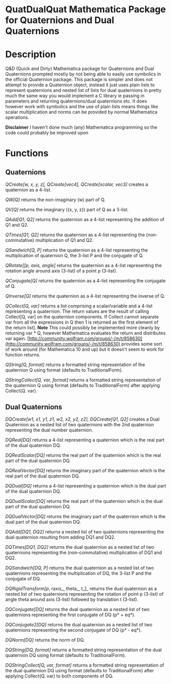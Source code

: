 QuatDualQuat Mathematica Package for Quaternions and Dual Quaternions
======================================================================

# Description

Q&D (Quick and Dirty) Mathematica package for Quaternions and Dual Quaternions prompted mostly by not being
able to easily use symbolics in the official Quaternion package. This package is simpler and does not
attempt to provide a Quaternion object, instead it just uses plain lists to represent quaternions and nested
list of lists for dual quaternions in pretty much the same way you would implement a C library ie passing in
parameters and returning quaternions/dual quaternions etc. It does however work with symbolics and the use of
plain lists means things like scalar multiplication and norms can be provided by normal Mathematica operations.

**Disclaimer** I haven't done much (any) Mathematica programming so the code could probably be improved upon


# Functions

## Quaternions

_QCreate[w, x, y, z],  QCreate[vec4], QCreate[scalar, vec3]_ creates a quaternion as a 4-list.

_QW[Q]_ returns the non-imaginary (w) part of Q.

_QV[Q]_ returns the imaginary ({x, y, z}) part of Q as a 3-list.

_QAdd[Q1, Q2]_ returns the quaternion as a 4-list representing the addition of Q1 and Q2.

_QTimes[Q1, Q2]_ returns the quaternion as a 4-list representing the (non-commutative) multiplication of Q1 and Q2.

_QSandwich[Q, P]_ returns the quaternion as a 4-list representing the multiplication of quaternion Q, the 3-list P and the conjugate of Q.

_QRotate[[p, axis, angle]_ returns the quaternion as a 4-list representing the rotation angle around axis (3-list) of a point p (3-list).

_QConjugate[Q]_ returns the quaternion as a 4-list representing the conjugate of Q.

_QInverse[Q]_ returns the quaternion as a 4-list representing the inverse of Q.

_QCollect[Q, var]_ returns a list comprising a scalar/variable and a 4-list representing a quaternion. The return values are the result of calling Collect[Q, var] on the quaternion components. If Collect cannot separate var from all the expressions in Q then 1 is returned as the first element of the return list].
**Note** This could possibly be implemented more cleanly by returning var * Q, however Mathematica evaluates the return
and distributes var again. [http://community.wolfram.com/groups/-/m/t/858630](http://community.wolfram.com/groups/-/m/t/858630) 
provides some sort of work around (for Mathematica 10 and up) but it doesn't seem to work for function returns.

_QString[Q, format]_ returns a formatted string representation of the quaternion Q using format (defaults to TraditionalForm).

_QStringCollect[Q, var, format]_ returns a formatted string representation of the quaternion Q using format (defaults to TraditionalForm) after applying Collect(Q. var).

## Dual Quaternions

_DQCreate[w1, x1, y1, z1, w2, x2, y2, z2], DQCreate[Q1, Q2]_ creates a Dual Quaternion
 as a nested list of two quaternions with the 2nd quaternion representing the dual number quaternion.

_DQReal[DQ]_ returns a 4-list representing a quaternion which is the real part of the dual quaternion DQ.

_DQRealScalar[DQ]_ returns the real part of the quaternion which is the real part of the dual quaternion DQ.

_DQRealVector[DQ]_ returns the imaginary part of the quaternion which is the real part of the dual quaternion DQ.

_DQDual[DQ]_ returns a 4-list representing a quaternion which is the dual part of the dual quaternion DQ.

_DQDualScalar[DQ]_ returns the real part of the quaternion which is the dual part of the dual quaternion DQ.

_DQDualVector[DQ]_ returns the imaginary part of the quaternion which is the dual part of the dual quaternion DQ.

_DQAdd[DQ1, DQ2]_ returns a nested list of two quaternions representing the dual quaternion resulting from adding DQ1 and DQ2.

_DQTimes[DQ1, DQ2]_ returns the dual quaternion as a nested list of two quaternions representing the (non-commutative) multiplication of DQ1 and DQ2.

_DQSandwich[DQ, P]_ returns the dual quaternion as a nested list of two quaternions representing
 the multiplication of DQ, the 3-list P and the conjugate of DQ.

_DQRigidTransform[p_, raxis_, theta_, t_]_ returns the dual quaternion as a nested list of two quaternions representing  the rotation of point p (3-list) of angle theta around axis (3-list) followed by translation t (3-list). 

_DQConjugate[DQ]_ returns the dual quaternion as a nested list of two quaternions representing the first conjugate of DQ (p* + eq*).

_DQConjugate2[DQ]_ returns the dual quaternion as a nested list of two quaternions representing the second conjugate of DQ (p* - eq*).

_DQNorm[DQ]_ returns the norm of DQ.

_DQString[DQ, format]_ returns a formatted string representation of the dual quaternion DQ using format (defaults to TraditionalForm).

_DQStringCollect[Q, var, format]_ returns a formatted string representation of the dual quaternion DQ using format (defaults to TraditionalForm) after applying Collect(Q. var) to both components of DQ.
